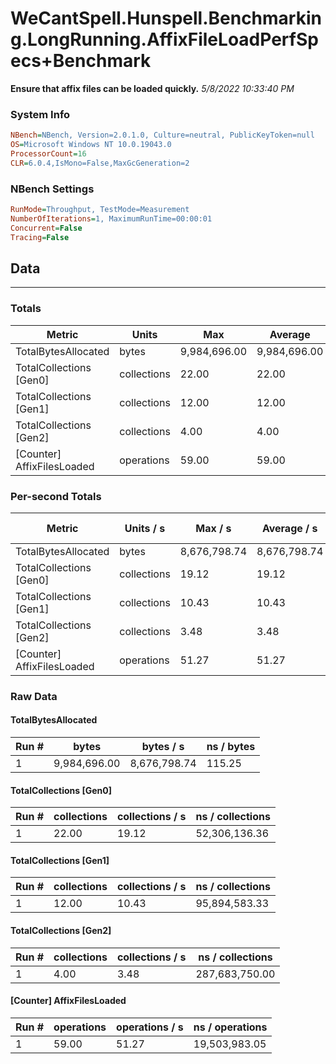 ﻿# WeCantSpell.Hunspell.Benchmarking.LongRunning.AffixFileLoadPerfSpecs+Benchmark
__Ensure that affix files can be loaded quickly.__
_5/8/2022 10:33:40 PM_
### System Info
```ini
NBench=NBench, Version=2.0.1.0, Culture=neutral, PublicKeyToken=null
OS=Microsoft Windows NT 10.0.19043.0
ProcessorCount=16
CLR=6.0.4,IsMono=False,MaxGcGeneration=2
```

### NBench Settings
```ini
RunMode=Throughput, TestMode=Measurement
NumberOfIterations=1, MaximumRunTime=00:00:01
Concurrent=False
Tracing=False
```

## Data
-------------------

### Totals
|          Metric |           Units |             Max |         Average |             Min |          StdDev |
|---------------- |---------------- |---------------- |---------------- |---------------- |---------------- |
|TotalBytesAllocated |           bytes |    9,984,696.00 |    9,984,696.00 |    9,984,696.00 |            0.00 |
|TotalCollections [Gen0] |     collections |           22.00 |           22.00 |           22.00 |            0.00 |
|TotalCollections [Gen1] |     collections |           12.00 |           12.00 |           12.00 |            0.00 |
|TotalCollections [Gen2] |     collections |            4.00 |            4.00 |            4.00 |            0.00 |
|[Counter] AffixFilesLoaded |      operations |           59.00 |           59.00 |           59.00 |            0.00 |

### Per-second Totals
|          Metric |       Units / s |         Max / s |     Average / s |         Min / s |      StdDev / s |
|---------------- |---------------- |---------------- |---------------- |---------------- |---------------- |
|TotalBytesAllocated |           bytes |    8,676,798.74 |    8,676,798.74 |    8,676,798.74 |            0.00 |
|TotalCollections [Gen0] |     collections |           19.12 |           19.12 |           19.12 |            0.00 |
|TotalCollections [Gen1] |     collections |           10.43 |           10.43 |           10.43 |            0.00 |
|TotalCollections [Gen2] |     collections |            3.48 |            3.48 |            3.48 |            0.00 |
|[Counter] AffixFilesLoaded |      operations |           51.27 |           51.27 |           51.27 |            0.00 |

### Raw Data
#### TotalBytesAllocated
|           Run # |           bytes |       bytes / s |      ns / bytes |
|---------------- |---------------- |---------------- |---------------- |
|               1 |    9,984,696.00 |    8,676,798.74 |          115.25 |

#### TotalCollections [Gen0]
|           Run # |     collections | collections / s |ns / collections |
|---------------- |---------------- |---------------- |---------------- |
|               1 |           22.00 |           19.12 |   52,306,136.36 |

#### TotalCollections [Gen1]
|           Run # |     collections | collections / s |ns / collections |
|---------------- |---------------- |---------------- |---------------- |
|               1 |           12.00 |           10.43 |   95,894,583.33 |

#### TotalCollections [Gen2]
|           Run # |     collections | collections / s |ns / collections |
|---------------- |---------------- |---------------- |---------------- |
|               1 |            4.00 |            3.48 |  287,683,750.00 |

#### [Counter] AffixFilesLoaded
|           Run # |      operations |  operations / s | ns / operations |
|---------------- |---------------- |---------------- |---------------- |
|               1 |           59.00 |           51.27 |   19,503,983.05 |


